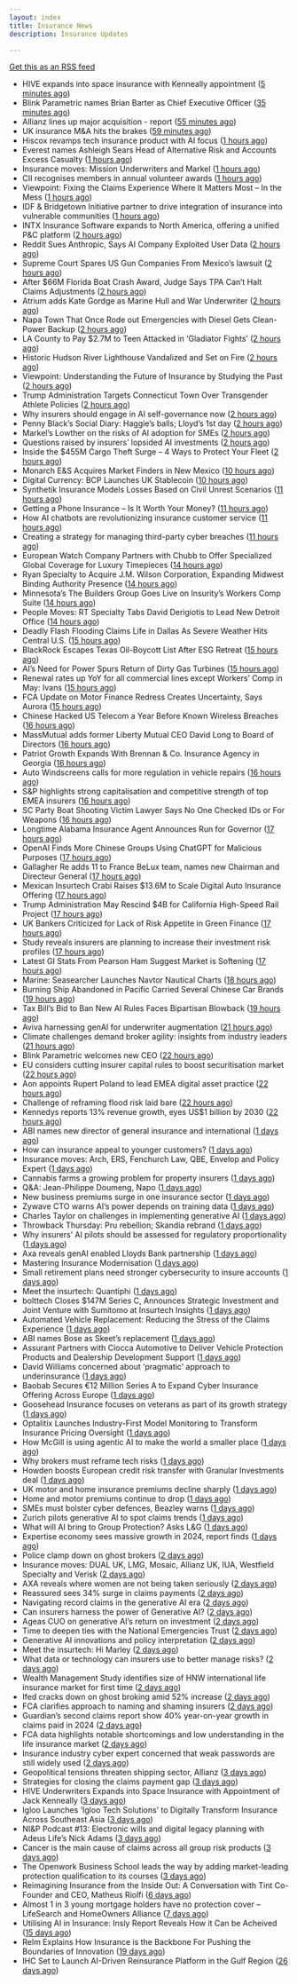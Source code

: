 ```yaml
---
layout: index
title: Insurance News
description: Insurance Updates

---
```


[Get this as an RSS feed](/insurance.rss)

<!-- news_marker starts -->
- HIVE expands into space insurance with Kenneally appointment ([5 minutes ago](https://www.reinsurancene.ws/hive-expands-into-space-insurance-with-kenneally-appointment/))
- Blink Parametric names Brian Barter as Chief Executive Officer ([35 minutes ago](https://www.reinsurancene.ws/blink-parametric-names-brian-barter-as-chief-executive-officer/))
- Allianz lines up major acquisition - report ([55 minutes ago](https://www.insurancebusinessmag.com/uk/news/breaking-news/allianz-lines-up-major-acquisition--report-538203.aspx))
- UK insurance M&A hits the brakes ([59 minutes ago](https://www.insurancebusinessmag.com/uk/news/breaking-news/uk-insurance-manda-hits-the-brakes-538198.aspx))
- Hiscox revamps tech insurance product with AI focus ([1 hours ago](https://www.insurancebusinessmag.com/uk/news/technology/hiscox-revamps-tech-insurance-product-with-ai-focus-538197.aspx))
- Everest names Ashleigh Sears Head of Alternative Risk and Accounts Excess Casualty ([1 hours ago](https://www.reinsurancene.ws/everest-names-ashleigh-sears-head-of-alternative-risk-and-accounts-excess-casualty/))
- Insurance moves: Mission Underwriters and Markel ([1 hours ago](https://www.insurancebusinessmag.com/uk/news/breaking-news/insurance-moves-mission-underwriters-and-markel-538195.aspx))
- CII recognises members in annual volunteer awards ([1 hours ago](https://www.insurancebusinessmag.com/uk/news/breaking-news/cii-recognises-members-in-annual-volunteer-awards-538194.aspx))
- Viewpoint: Fixing the Claims Experience Where It Matters Most – In the Mess ([1 hours ago](https://www.insurancejournal.com/news/national/2025/06/06/826537.htm))
- IDF & Bridgetown Initiative partner to drive integration of insurance into vulnerable communities ([1 hours ago](https://www.reinsurancene.ws/idf-bridgetown-initiative-partner-to-drive-integration-of-insurance-into-vulnerable-communities/))
- INTX Insurance Software expands to North America, offering a unified P&C platform ([2 hours ago](https://www.reinsurancene.ws/intx-insurance-software-expands-to-north-america-offering-a-unified-pc-platform/))
- Reddit Sues Anthropic, Says AI Company Exploited User Data ([2 hours ago](https://www.insurancejournal.com/news/national/2025/06/06/826521.htm))
- Supreme Court Spares US Gun Companies From Mexico’s lawsuit ([2 hours ago](https://www.insurancejournal.com/news/national/2025/06/06/826527.htm))
- After $66M Florida Boat Crash Award, Judge Says TPA Can’t Halt Claims Adjustments ([2 hours ago](https://www.insurancejournal.com/news/southeast/2025/06/06/826484.htm))
- Atrium adds Kate Gordge as Marine Hull and War Underwriter ([2 hours ago](https://www.reinsurancene.ws/atrium-adds-kate-gordge-as-marine-hull-and-war-underwriter/))
- Napa Town That Once Rode out Emergencies with Diesel Gets Clean-Power Backup ([2 hours ago](https://www.insurancejournal.com/news/west/2025/06/06/826508.htm))
- LA County to Pay $2.7M to Teen Attacked in ‘Gladiator Fights’ ([2 hours ago](https://www.insurancejournal.com/news/west/2025/06/06/826353.htm))
- Historic Hudson River Lighthouse Vandalized and Set on Fire ([2 hours ago](https://www.insurancejournal.com/news/east/2025/06/06/826547.htm))
- Viewpoint: Understanding the Future of Insurance by Studying the Past ([2 hours ago](https://www.insurancejournal.com/news/national/2025/06/06/826533.htm))
- Trump Administration Targets Connecticut Town Over Transgender Athlete Policies ([2 hours ago](https://www.insurancejournal.com/news/east/2025/06/06/826551.htm))
- Why insurers should engage in AI self-governance now ([2 hours ago](https://www.postonline.co.uk/technology/7957774/why-insurers-should-engage-in-ai-self-governance-now))
- Penny Black’s Social Diary: Haggie’s balls; Lloyd’s 1st day ([2 hours ago](https://www.postonline.co.uk/people/7957677/penny-black%E2%80%99s-social-diary-haggie%E2%80%99s-balls-lloyd%E2%80%99s-1st-day))
- Markel’s Lowther on the risks of AI adoption for SMEs ([2 hours ago](https://www.postonline.co.uk/commercial/7957768/markel%E2%80%99s-lowther-on-the-risks-of-ai-adoption-for-smes))
- Questions raised by insurers’ lopsided AI investments ([2 hours ago](https://www.postonline.co.uk/technology/7957812/questions-raised-by-insurers%E2%80%99-lopsided-ai-investments))
- Inside the $455M Cargo Theft Surge – 4 Ways to Protect Your Fleet ([2 hours ago](https://www.insurancejournal.com/blogs/iat/2025/06/06/826366.htm))
- Monarch E&S Acquires Market Finders in New Mexico ([10 hours ago](https://www.insurancejournal.com/news/west/2025/06/05/826515.htm))
- Digital Currency: BCP Launches UK Stablecoin ([10 hours ago](https://insurance-edge.net/2025/06/05/digital-currency-bcp-launches-uk-stablecoin/))
- Synthetik Insurance Models Losses Based on Civil Unrest Scenarios ([11 hours ago](https://insurance-edge.net/2025/06/05/synthetik-insurance-models-losses-based-on-civil-unrest-scenarios/))
- Getting a Phone Insurance – Is It Worth Your Money? ([11 hours ago](https://insurance-edge.net/2025/06/05/getting-a-phone-insurance-is-it-worth-your-money/))
- How AI chatbots are revolutionizing insurance customer service ([11 hours ago](https://www.dig-in.com/opinion/how-ai-chatbots-revolutionize-insurance-customer-service))
- Creating a strategy for managing third-party cyber breaches ([11 hours ago](https://www.dig-in.com/opinion/how-to-manage-third-party-cyber-breaches))
- European Watch Company Partners with Chubb to Offer Specialized Global Coverage for Luxury Timepieces ([14 hours ago](https://www.insurtechinsights.com/european-watch-company-partners-with-chubb-to-offer-specialized-global-coverage-for-luxury-timepieces/))
- Ryan Specialty to Acquire J.M. Wilson Corporation, Expanding Midwest Binding Authority Presence ([14 hours ago](https://www.insurtechinsights.com/ryan-specialty-to-acquire-j-m-wilson-corporation-expanding-midwest-binding-authority-presence/))
- Minnesota’s The Builders Group Goes Live on Insurity’s Workers Comp Suite ([14 hours ago](https://www.insurancejournal.com/news/midwest/2025/06/05/826503.htm))
- People Moves: RT Specialty Tabs David Derigiotis to Lead New Detroit Office ([14 hours ago](https://www.insurancejournal.com/news/midwest/2025/06/05/826495.htm))
- Deadly Flash Flooding Claims Life in Dallas As Severe Weather Hits Central U.S. ([15 hours ago](https://www.insurancejournal.com/news/southcentral/2025/06/05/826488.htm))
- BlackRock Escapes Texas Oil-Boycott List After ESG Retreat ([15 hours ago](https://www.insurancejournal.com/news/southcentral/2025/06/05/826480.htm))
- AI’s Need for Power Spurs Return of Dirty Gas Turbines ([15 hours ago](https://www.insurancejournal.com/news/southcentral/2025/06/05/826476.htm))
- Renewal rates up YoY for all commercial lines except Workers’ Comp in May: Ivans ([15 hours ago](https://www.reinsurancene.ws/renewal-rates-up-yoy-for-all-commercial-lines-except-workers-comp-in-may-ivans/))
- FCA Update on Motor Finance Redress Creates Uncertainty, Says Aurora ([15 hours ago](https://insurance-edge.net/2025/06/05/fca-update-on-motor-finance-redress-creates-uncertainty-says-aurora/))
- Chinese Hacked US Telecom a Year Before Known Wireless Breaches ([16 hours ago](https://www.insurancejournal.com/news/national/2025/06/05/826465.htm))
- MassMutual adds former Liberty Mutual CEO David Long to Board of Directors ([16 hours ago](https://www.reinsurancene.ws/massmutual-adds-former-liberty-mutual-ceo-david-long-to-board-of-directors/))
- Patriot Growth Expands With Brennan & Co. Insurance Agency in Georgia ([16 hours ago](https://www.insurancejournal.com/news/southeast/2025/06/05/826471.htm))
- Auto Windscreens calls for more regulation in vehicle repairs ([16 hours ago](https://www.postonline.co.uk/news/7957876/auto-windscreens-calls-for-more-regulation-in-vehicle-repairs))
- S&P highlights strong capitalisation and competitive strength of top EMEA insurers ([16 hours ago](https://www.reinsurancene.ws/sp-highlights-strong-capitalisation-and-competitive-strength-of-top-emea-insurers/))
- SC Party Boat Shooting Victim Lawyer Says No One Checked IDs or For Weapons ([16 hours ago](https://www.insurancejournal.com/news/southeast/2025/06/05/826467.htm))
- Longtime Alabama Insurance Agent Announces Run for Governor ([17 hours ago](https://www.insurancejournal.com/news/southeast/2025/06/05/826449.htm))
- OpenAI Finds More Chinese Groups Using ChatGPT for Malicious Purposes ([17 hours ago](https://www.insurancejournal.com/news/international/2025/06/05/826458.htm))
- Gallagher Re adds 11 to France BeLux team, names new Chairman and Directeur General ([17 hours ago](https://www.reinsurancene.ws/gallagher-re-adds-11-to-france-belux-team-names-new-chairman-and-directeur-general/))
- Mexican Insurtech Crabi Raises $13.6M to Scale Digital Auto Insurance Offering ([17 hours ago](https://www.insurtechinsights.com/mexican-insurtech-crabi-raises-13-6m-to-scale-digital-auto-insurance-offering/))
- Trump Administration May Rescind $4B for California High-Speed Rail Project ([17 hours ago](https://www.insurancejournal.com/news/west/2025/06/05/826445.htm))
- UK Bankers Criticized for Lack of Risk Appetite in Green Finance ([17 hours ago](https://www.insurancejournal.com/news/international/2025/06/05/826448.htm))
- Study reveals insurers are planning to increase their investment risk profiles ([17 hours ago](https://ifamagazine.com/study-reveals-insurers-are-planning-to-increase-their-investment-risk-profiles/))
- Latest GI Stats From Pearson Ham Suggest Market is Softening ([17 hours ago](https://insurance-edge.net/2025/06/05/latest-gi-stats-from-pearson-ham-suggest-market-is-softening/))
- Marine: Seasearcher Launches Navtor Nautical Charts ([18 hours ago](https://insurance-edge.net/2025/06/05/marine-seasearcher-launches-navtor-nautical-charts/))
- Burning Ship Abandoned in Pacific Carried Several Chinese Car Brands ([19 hours ago](https://www.insurancejournal.com/news/international/2025/06/05/826433.htm))
- Tax Bill’s Bid to Ban New AI Rules Faces Bipartisan Blowback ([19 hours ago](https://www.insurancejournal.com/news/national/2025/06/05/826429.htm))
- Aviva harnessing genAI for underwriter augmentation ([21 hours ago](https://www.postonline.co.uk/technology/7957835/aviva-harnessing-genai-for-underwriter-augmentation))
- Climate challenges demand broker agility: insights from industry leaders ([21 hours ago](https://www.insurancebusinessmag.com/uk/news/catastrophe/climate-challenges-demand-broker-agility-insights-from-industry-leaders-538058.aspx))
- Blink Parametric welcomes new CEO ([22 hours ago](https://www.insurancebusinessmag.com/uk/news/technology/blink-parametric-welcomes-new-ceo-538057.aspx))
- EU considers cutting insurer capital rules to boost securitisation market ([22 hours ago](https://www.insurancebusinessmag.com/uk/news/breaking-news/eu-considers-cutting-insurer-capital-rules-to-boost-securitisation-market-538056.aspx))
- Aon appoints Rupert Poland to lead EMEA digital asset practice ([22 hours ago](https://www.insurancebusinessmag.com/uk/news/breaking-news/aon-appoints-rupert-poland-to-lead-emea-digital-asset-practice-538055.aspx))
- Challenge of reframing flood risk laid bare ([22 hours ago](https://www.postonline.co.uk/news/7957872/challenge-of-reframing-flood-risk-laid-bare))
- Kennedys reports 13% revenue growth, eyes US$1 billion by 2030 ([22 hours ago](https://www.insurancebusinessmag.com/uk/news/breaking-news/kennedys-reports-13-revenue-growth-eyes-us1-billion-by-2030-538066.aspx))
- ABI names new director of general insurance and international ([1 days ago](https://www.insurancebusinessmag.com/uk/news/breaking-news/abi-names-new-director-of-general-insurance-and-international-538044.aspx))
- How can insurance appeal to younger customers? ([1 days ago](https://www.insurancebusinessmag.com/uk/news/breaking-news/how-can-insurance-appeal-to-younger-customers-538041.aspx))
- Insurance moves: Arch, ERS, Fenchurch Law, QBE, Envelop and Policy Expert ([1 days ago](https://www.insurancebusinessmag.com/uk/news/breaking-news/insurance-moves-arch-ers-fenchurch-law-qbe-envelop-and-policy-expert-538040.aspx))
- Cannabis farms a growing problem for property insurers ([1 days ago](https://www.postonline.co.uk/claims/7957866/cannabis-farms-a-growing-problem-for-property-insurers))
- Q&A: Jean-Philippe Doumeng, Napo ([1 days ago](https://www.postonline.co.uk/personal/7957548/qa-jean-philippe-doumeng-napo))
- New business premiums surge in one insurance sector ([1 days ago](https://www.insurancebusinessmag.com/uk/news/life-insurance/new-business-premiums-surge-in-one-insurance-sector-538035.aspx))
- Zywave CTO warns AI’s power depends on training data ([1 days ago](https://www.postonline.co.uk/technology/7957746/zywave-cto-warns-ai%E2%80%99s-power-depends-on-training-data))
- Charles Taylor on challenges in implementing generative AI ([1 days ago](https://www.postonline.co.uk/technology/7957703/charles-taylor-on-challenges-in-implementing-generative-ai))
- Throwback Thursday: Pru rebellion; Skandia rebrand ([1 days ago](https://www.postonline.co.uk/commercial/7956729/throwback-thursday-pru-rebellion-skandia-rebrand))
- Why insurers’ AI pilots should be assessed for regulatory proportionality ([1 days ago](https://www.postonline.co.uk/technology/7957785/why-insurers%E2%80%99-ai-pilots-should-be-assessed-for-regulatory-proportionality))
- Axa reveals genAI enabled Lloyds Bank partnership ([1 days ago](https://www.postonline.co.uk/technology/7957803/axa-reveals-genai-enabled-lloyds-bank-partnership))
- Mastering Insurance Modernisation ([1 days ago](https://www.insurancebusinessmag.com/uk/white-papers/mastering-insurance-modernisation-538014.aspx))
- Small retirement plans need stronger cybersecurity to insure accounts ([1 days ago](https://www.dig-in.com/news/small-retirement-plans-need-stronger-cybersecurity))
- Meet the insurtech: Quantiphi ([1 days ago](https://www.dig-in.com/news/meet-the-insurtech-quantiphi))
- bolttech Closes $147M Series C, Announces Strategic Investment and Joint Venture with Sumitomo at Insurtech Insights ([1 days ago](https://www.insurtechinsights.com/bolttech-closes-147m-series-c-announces-strategic-investment-and-joint-venture-with-sumitomo-at-insurtech-insights/))
- Automated Vehicle Replacement: Reducing the Stress of the Claims Experience ([1 days ago](https://www.insurancebusinessmag.com/uk/ib-talk/automated-vehicle-replacement-reducing-the-stress-of-the-claims-experience-537958.aspx))
- ABI names Bose as Skeet’s replacement ([1 days ago](https://www.postonline.co.uk/news/7957873/abi-names-bose-as-skeet%E2%80%99s-replacement))
- Assurant Partners with Ciocca Automotive to Deliver Vehicle Protection Products and Dealership Development Support ([1 days ago](https://www.insurtechinsights.com/assurant-partners-with-ciocca-automotive-to-deliver-vehicle-protection-products-and-dealership-development-support/))
- David Williams concerned about ‘pragmatic’ approach to underinsurance ([1 days ago](https://www.postonline.co.uk/news/7957871/david-williams-concerned-about-%E2%80%98pragmatic%E2%80%99-approach-to-underinsurance))
- Baobab Secures €12 Million Series A to Expand Cyber Insurance Offering Across Europe ([1 days ago](https://www.insurtechinsights.com/baobab-secures-e12-million-series-a-to-expand-cyber-insurance-offering-across-europe/))
- Goosehead Insurance focuses on veterans as part of its growth strategy ([1 days ago](https://www.dig-in.com/news/goosehead-focuses-on-business-development-for-veterans))
- Optalitix Launches Industry-First Model Monitoring to Transform Insurance Pricing Oversight ([1 days ago](https://www.insurtechinsights.com/optalitix-launches-industry-first-model-monitoring-to-transform-insurance-pricing-oversight/))
- How McGill is using agentic AI to make the world a smaller place ([1 days ago](https://www.postonline.co.uk/technology/7957843/how-mcgill-is-using-agentic-ai-to-make-the-world-a-smaller-place))
- Why brokers must reframe tech risks ([1 days ago](https://www.insurancebusinessmag.com/uk/news/technology/why-brokers-must-reframe-tech-risks-537908.aspx))
- Howden boosts European credit risk transfer with Granular Investments deal ([1 days ago](https://www.insurancebusinessmag.com/uk/news/breaking-news/howden-boosts-european-credit-risk-transfer-with-granular-investments-deal-537907.aspx))
- UK motor and home insurance premiums decline sharply ([1 days ago](https://www.insurancebusinessmag.com/uk/news/auto-motor/uk-motor-and-home-insurance-premiums-decline-sharply-537906.aspx))
- Home and motor premiums continue to drop ([1 days ago](https://www.postonline.co.uk/personal/7957870/home-and-motor-premiums-continue-to-drop))
- SMEs must bolster cyber defences, Beazley warns ([1 days ago](https://www.insurancebusinessmag.com/uk/news/cyber/smes-must-bolster-cyber-defences-beazley-warns-537905.aspx))
- Zurich pilots generative AI to spot claims trends ([1 days ago](https://www.postonline.co.uk/technology/7957786/zurich-pilots-generative-ai-to-spot-claims-trends))
- What will AI bring to Group Protection? Asks L&G ([1 days ago](https://ifamagazine.com/what-will-ai-bring-to-group-protection-asks-lg/))
- Expertise economy sees massive growth in 2024, report finds ([1 days ago](https://www.insurancebusinessmag.com/uk/business-strategy/expertise-economy-sees-massive-growth-in-2024-report-finds-537887.aspx))
- Police clamp down on ghost brokers ([2 days ago](https://www.insurancebusinessmag.com/uk/news/breaking-news/police-clamp-down-on-ghost-brokers-537875.aspx))
- Insurance moves: DUAL UK, LMG, Mosaic, Allianz UK, IUA, Westfield Specialty and Verisk ([2 days ago](https://www.insurancebusinessmag.com/uk/news/breaking-news/insurance-moves-dual-uk-lmg-mosaic-allianz-uk-iua-westfield-specialty-and-verisk-537873.aspx))
- AXA reveals where women are not being taken seriously ([2 days ago](https://www.insurancebusinessmag.com/uk/news/sme/axa-reveals-where-women-are-not-being-taken-seriously-537872.aspx))
- Reassured sees 34% surge in claims payments ([2 days ago](https://www.insurancebusinessmag.com/uk/news/life-insurance/reassured-sees-34-surge-in-claims-payments-537871.aspx))
- Navigating record claims in the generative AI era ([2 days ago](https://www.postonline.co.uk/claims/7957811/navigating-record-claims-in-the-generative-ai-era))
- Can insurers harness the power of Generative AI? ([2 days ago](https://www.postonline.co.uk/technology/7957783/can-insurers-harness-the-power-of-generative-ai))
- Ageas CUO on generative AI’s return on investment ([2 days ago](https://www.postonline.co.uk/personal/7957686/ageas-cuo-on-generative-ai%E2%80%99s-return-on-investment))
- Time to deepen ties with the National Emergencies Trust ([2 days ago](https://www.postonline.co.uk/claims/7957418/time-to-deepen-ties-with-the-national-emergencies-trust))
- Generative AI innovations and policy interpretation ([2 days ago](https://www.dig-in.com/opinion/gene-ai-innovations-and-policy-interpretation))
- Meet the insurtech: Hi Marley ([2 days ago](https://www.dig-in.com/news/meet-the-insurtech-hi-marley))
- What data or technology can insurers use to better manage risks? ([2 days ago](https://www.dig-in.com/news/insurers-turn-to-ai-new-data-for-risk-assessment-boosts))
- Wealth Management Study identifies size of HNW international life insurance market for first time ([2 days ago](https://ifamagazine.com/wealth-management-study-identifies-size-of-hnw-international-life-insurance-market-for-first-time/))
- Ifed cracks down on ghost broking amid 52% increase ([2 days ago](https://www.postonline.co.uk/personal/7957861/ifed-cracks-down-on-ghost-broking-amid-52-increase))
- FCA clarifies approach to naming and shaming insurers ([2 days ago](https://www.postonline.co.uk/regulation/7957862/fca-clarifies-approach-to-naming-and-shaming-insurers))
- Guardian’s second claims report show 40% year-on-year growth in claims paid in 2024 ([2 days ago](https://ifamagazine.com/guardians-second-claims-report-show-40-year-on-year-growth-in-claims-paid-in-2024/))
- FCA data highlights notable shortcomings and low understanding in the life insurance market ([2 days ago](https://ifamagazine.com/fca-data-highlights-notable-shortcomings-and-low-understanding-in-the-life-insurance-market/))
- Insurance industry cyber expert concerned that weak passwords are still widely used ([2 days ago](https://ifamagazine.com/insurance-industry-cyber-expert-concerned-that-weak-passwords-are-still-widely-used/))
- Geopolitical tensions threaten shipping sector, Allianz ([3 days ago](https://www.dig-in.com/news/geopolitical-tensions-threaten-shipping-sector-allianz))
- Strategies for closing the claims payment gap ([3 days ago](https://www.dig-in.com/opinion/strategies-for-closing-the-claims-payment-gap))
- HIVE Underwriters Expands into Space Insurance with Appointment of Jack Kenneally ([3 days ago](https://www.insurtechinsights.com/hive-underwriters-expands-into-space-insurance-with-appointment-of-jack-kenneally/))
- Igloo Launches ‘Igloo Tech Solutions’ to Digitally Transform Insurance Across Southeast Asia ([3 days ago](https://www.insurtechinsights.com/igloo-launches-igloo-tech-solutions-to-digitally-transform-insurance-across-southeast-asia/))
- NI&P Podcast #13: Electronic wills and digital legacy planning with Adeus Life’s Nick Adams ([3 days ago](https://ifamagazine.com/ip-podcast-13-electronic-wills-and-digital-legacy-planning-with-adeus-lifes-nick-adams/))
- Cancer is the main cause of claims across all group risk products ([3 days ago](https://ifamagazine.com/cancer-is-the-main-cause-of-claims-across-all-group-risk-products/))
- The Openwork Business School leads the way by adding market-leading protection qualification to its courses ([3 days ago](https://ifamagazine.com/the-openwork-business-school-leads-the-way-by-adding-market-leading-protection-qualification-to-its-courses/))
- Reimagining Insurance from the Inside Out: A Conversation with Tint Co-Founder and CEO, Matheus Riolfi ([6 days ago](https://www.insurtechinsights.com/reimagining-insurance-from-the-inside-out-a-conversation-with-tint-co-founder-and-ceo-matheus-riolfi/))
- Almost 1 in 3 young mortgage holders have no protection cover – LifeSearch and HomeOwners Alliance ([7 days ago](https://ifamagazine.com/almost-1-in-3-young-mortgage-holders-have-no-protection-cover-lifesearch-and-homeowners-alliance/))
- Utilising AI in Insurance: Insly Report Reveals How it Can be Acheived ([15 days ago](https://thefintechtimes.com/utilising-ai-in-insurance-insly-report-reveals-how-it-can-be-acheived/))
- Relm Explains How Insurance is the Backbone For Pushing the Boundaries of Innovation ([19 days ago](https://thefintechtimes.com/relm-explains-how-insurance-is-the-backbone-for-pushing-the-boundaries-of-innovation/))
- IHC Set to Launch AI-Driven Reinsurance Platform in the Gulf Region ([26 days ago](https://thefintechtimes.com/ihc-set-to-launch-ai-driven-reinsurance-platform/))

<!-- news_marker ends -->